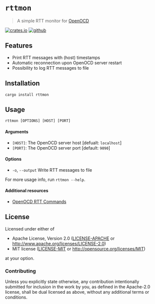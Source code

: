 # `rttmon`

> A simple RTT monitor for [OpenOCD](https://openocd.org)

[![crates.io](https://img.shields.io/crates/v/rttmon)](https://crates.io/crates/rttmon)
[![github](https://img.shields.io/github/actions/workflow/status/matteocarnelos/rttmon/cargo.yml?branch=main)](https://github.com/matteocarnelos/rttmon/actions/workflows/cargo.yml)

## Features

- Print RTT messages with (host) timestamps
- Automatic reconnection upon OpenOCD server restart
- Possibility to log RTT messages to file

## Installation

```
cargo install rttmon
```

## Usage

```
rttmon [OPTIONS] [HOST] [PORT]
```

#### Arguments

- `[HOST]`: The OpenOCD server host [defualt: `localhost`]
- `[PORT]`: The OpenOCD server port [default: `9090`]

#### Options

- `-o`, `--output` <OUTPUT>  Write RTT messages to file

For more usage info, run `rttmon --help`.

#### Additional resources

- [OpenOCD RTT Commands](https://openocd.org/doc/html/General-Commands.html#Real-Time-Transfer-_0028RTT_0029)

## License

Licensed under either of

* Apache License, Version 2.0 ([LICENSE-APACHE](LICENSE-APACHE) or <http://www.apache.org/licenses/LICENSE-2.0>)
* MIT license ([LICENSE-MIT](LICENSE-MIT) or <http://opensource.org/licenses/MIT>)

at your option.

### Contributing

Unless you explicitly state otherwise, any contribution intentionally submitted for inclusion in the work by you, as defined in the Apache-2.0 license, shall be dual licensed as above, without any additional terms or conditions.
